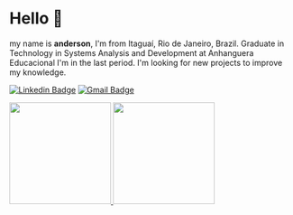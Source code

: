 # Hello 👋
my name is **anderson**, I'm from Itaguaí, Rio de Janeiro, Brazil. 
Graduate in Technology in Systems Analysis and Development at Anhanguera Educacional I'm in the last period. I'm looking for new projects to improve my knowledge.

[![Linkedin Badge](https://img.shields.io/badge/-Anderson%20Jorge-6633cc?style=flat-square&logo=Linkedin&logoColor=white&link=https://www.linkedin.com/in/andersonjorgedesenvolvedorjavascriptjunior/)](https://www.linkedin.com/in/andersonjorgedesenvolvedorjavascriptjunior/) 
[![Gmail Badge](https://img.shields.io/badge/-anderson.jorge33@gmail.com-6633cc?style=flat-square&logo=Gmail&logoColor=white&link=mailto:anderson.jorge33@gmail.com)](mailto:anderson.jorge33@gmail.com)

<div>
  <a href="https://github.com/andersonjorgeg/andersonjorgeg">
  <img height="180em" src="https://github-readme-stats.vercel.app/api?username=andersonjorgeg&show_icons=true&theme=dark&include_all_commits=true&count_private=true"/>
  <img height="180em" src="https://github-readme-stats.vercel.app/api/top-langs/?username=andersonjorgeg&layout=compact&langs_count=6&theme=dark"/>
</div>

<!--
**andersonjorgeg/andersonjorgeg** is a ✨ _special_ ✨ repository because its `README.md` (this file) appears on your GitHub profile.

Here are some ideas to get you started:

- 🔭 I’m currently working on ...
- 🌱 I’m currently learning ...
- 👯 I’m looking to collaborate on ...
- 🤔 I’m looking for help with ...
- 💬 Ask me about ...
- 📫 How to reach me: ...
- 😄 Pronouns: ...
- ⚡ Fun fact: ...
-->

